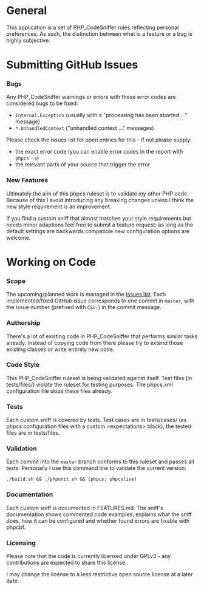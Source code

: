 # General

This application is a set of PHP\_CodeSniffer rules reflecting personal preferences. As such, the distinction between
what is a feature or a bug is highly subjective.


# Submitting GitHub Issues

### Bugs

Any PHP\_CodeSniffer warnings or errors with these error codes are considered bugs to be fixed:
* `Internal.Exception` (usually with a "processing has been aborted ..." message)
* `*.UnhandledContext` ("unhandled context ..." messages)

Please check the issues list for open entries for this - if not please supply:
* the exact error code (you can enable error codes in the report with `phpcs -s`)
* the relevant parts of your source that trigger the error

### New Features

Ultimately the aim of this phpcs ruleset is to validate my other PHP code. Because of this I avoid introducing any
breaking changes unless I think the new style requirement is an improvement.

If you find a custom sniff that almost matches your style requirements but needs minor adaptions feel free to submit a
feature request: as long as the default settings are backwards compatible new configuration options are welcome.


# Working on Code

### Scope

The upcoming/planned work is managed in the [Issues list](https://github.com/rinusser/CodeSnifferUtils/issues). Each
implemented/fixed GitHub issue corresponds to one commit in `master`, with the issue number (prefixed with `CSU-`) in
the commit message.

### Authorship

There's a lot of existing code in PHP\_CodeSniffer that performs similar tasks already. Instead of copying code from
there please try to extend those existing classes or write entirely new code.

### Code Style

This PHP\_CodeSniffer ruleset is being validated against itself. Test files (in tests/files/) violate the ruleset for
testing purposes. The phpcs.xml configuration file skips these files already.

### Tests

Each custom sniff is covered by tests. Test cases are in tests/cases/ (as phpcs configuration files with a custom
\<expectations\> block), the tested files are in tests/files.

### Validation

Each commit into the `master` branch conforms to this ruleset and passes all tests. Personally I use this command line
to validate the current version:

    ./build.sh && ./phpunit.sh && (phpcs; phpcslive)

### Documentation

Each custom sniff is documented in FEATURES.md. The sniff's documentation shows commented code examples, explains what
the sniff does, how it can be configured and whether found errors are fixable with phpcbf.

### Licensing

Please note that the code is currently licensed under GPLv3 - any contributions are expected to share this license.

I may change the license to a less restrictive open source license at a later date.
